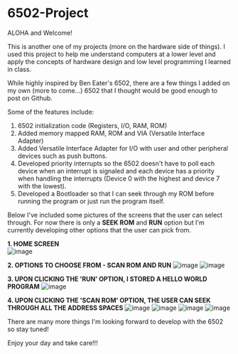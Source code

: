 # 6502-Project

ALOHA and Welcome!

This is another one of my projects (more on the hardware side of things). I used this project to help me understand computers at a lower level and apply the concepts of hardware design and low level programming I learned in class.

While highly inspired by Ben Eater's 6502, there are a few things I added on my own (more to come...) 6502 that I thought would be good enough to post on Github.

Some of the features include:  
  1. 6502 initialization code (Registers, I/O, RAM, ROM)
  2. Added memory mapped RAM, ROM and VIA (Versatile Interface Adapter)
  3. Added Versatile Interface Adapter for I/O with user and other peripheral devices such as push buttons. 
  4. Developed priority interrupts so the 6502 doesn't have to poll each device when an interrupt is signaled and each device has a priority when handling the interrupts (Device 0 with the highest and device 7 with the lowest).
  5. Developed a Bootloader so that I can seek through my ROM before running the program or just run the program itself.


Below I've included some pictures of the screens that the user can select through. For now there is only a **SEEK ROM** and **RUN** option but I'm currently developing other options that the user can pick from.

**1. HOME SCREEN**  
![image](https://github.com/Adromidous/6502-tinker/assets/110305385/7fd317b9-172a-4dd0-984f-db994eb34b7b)

**2. OPTIONS TO CHOOSE FROM - SCAN ROM AND RUN**
![image](https://github.com/Adromidous/6502-tinker/assets/110305385/29656aa7-e5cb-4a94-8c76-8a2cc71ac621)
![image](https://github.com/Adromidous/6502-tinker/assets/110305385/cd998d17-df46-4795-b426-a8c3a71f7dd6)

**3. UPON CLICKING THE 'RUN' OPTION, I STORED A HELLO WORLD PROGRAM**
![image](https://github.com/Adromidous/6502-tinker/assets/110305385/ce32e361-ecb2-491d-8a53-b462fbcc8e23)

**4. UPON CLICKING THE 'SCAN ROM' OPTION, THE USER CAN SEEK THROUGH ALL THE ADDRESS SPACES**
![image](https://github.com/Adromidous/6502-tinker/assets/110305385/e578a39e-9c0c-46d4-8ee3-88ae0a7be452)
![image](https://github.com/Adromidous/6502-tinker/assets/110305385/49392b88-786d-4a21-b9b3-848c66361f56)
![image](https://github.com/Adromidous/6502-tinker/assets/110305385/146d8837-1be6-475d-ba26-0a707dfac0cc)
![image](https://github.com/Adromidous/6502-tinker/assets/110305385/2e55052a-b383-462d-b46f-58f69164afc6)


There are many more things I'm looking forward to develop with the 6502 so stay tuned!

Enjoy your day and take care!!!
